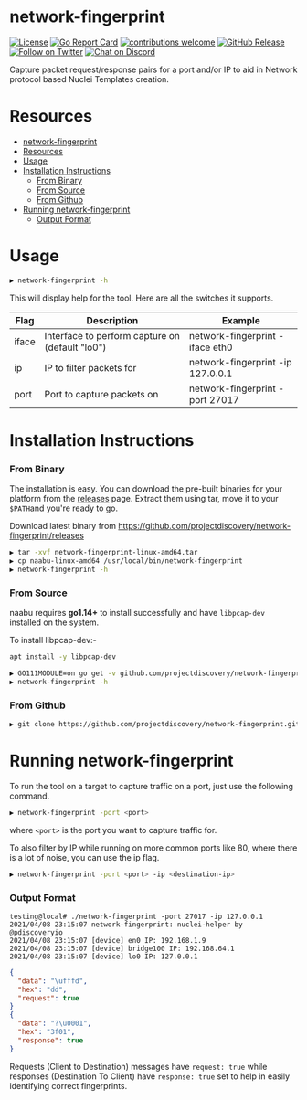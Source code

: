 # network-fingerprint

[![License](https://img.shields.io/badge/license-MIT-_red.svg)](https://opensource.org/licenses/MIT)
[![Go Report Card](https://goreportcard.com/badge/github.com/projectdiscovery/network-fingerprint)](https://goreportcard.com/report/github.com/projectdiscovery/network-fingerprint)
[![contributions welcome](https://img.shields.io/badge/contributions-welcome-brightgreen.svg?style=flat)](https://github.com/projectdiscovery/network-fingerprint/issues)
[![GitHub Release](https://img.shields.io/github/release/projectdiscovery/network-fingerprint)](https://github.com/projectdiscovery/naabu/releases)
[![Follow on Twitter](https://img.shields.io/twitter/follow/pdiscoveryio.svg?logo=twitter)](https://twitter.com/pdiscoveryio)
[![Chat on Discord](https://img.shields.io/discord/695645237418131507.svg?logo=discord)](https://discord.gg/KECAGdH)

Capture packet request/response pairs for a port and/or IP to aid in Network protocol based Nuclei Templates creation.

# Resources
- [network-fingerprint](#network-fingerprint)
- [Resources](#resources)
- [Usage](#usage)
- [Installation Instructions](#installation-instructions)
    - [From Binary](#from-binary)
    - [From Source](#from-source)
    - [From Github](#from-github)
- [Running network-fingerprint](#running-network-fingerprint)
    - [Output Format](#output-format)


# Usage

```sh
▶ network-fingerprint -h
```
This will display help for the tool. Here are all the switches it supports.

| Flag           | Description                                            | Example                             |
| -------------- | ------------------------------------------------------ | ----------------------------------- |
| iface              |  Interface to perform capture on (default "lo0")             | network-fingerprint -iface eth0                      |
| ip         |  IP to filter packets for                          | network-fingerprint -ip 127.0.0.1            |
| port              |Port to capture packets on                       | network-fingerprint -port 27017                          |

# Installation Instructions

### From Binary

The installation is easy. You can download the pre-built binaries for your platform from the [releases](https://github.com/projectdiscovery/network-fingerprint/releases/) page. Extract them using tar, move it to your `$PATH`and you're ready to go.

Download latest binary from https://github.com/projectdiscovery/network-fingerprint/releases

```sh
▶ tar -xvf network-fingerprint-linux-amd64.tar
▶ cp naabu-linux-amd64 /usr/local/bin/network-fingerprint
▶ network-fingerprint -h
```

### From Source

naabu requires **go1.14+** to install successfully and have `libpcap-dev` installed on the system.

To install libpcap-dev:-

```sh
apt install -y libpcap-dev
```

```sh
▶ GO111MODULE=on go get -v github.com/projectdiscovery/network-fingerprint
▶ network-fingerprint -h
```

### From Github

```sh
▶ git clone https://github.com/projectdiscovery/network-fingerprint.git; cd network-fingerprint; go build; cp network-fingerprint /usr/local/bin/; network-fingerprint -h
```


# Running network-fingerprint

To run the tool on a target to capture traffic on a port, just use the following command.

```sh
▶ network-fingerprint -port <port>
```

where `<port>` is the port you want to capture traffic for.

To also filter by IP while running on more common ports like 80, where there is a lot of noise, you can use the ip flag.

```sh
▶ network-fingerprint -port <port> -ip <destination-ip> 
```

### Output Format

```
testing@local# ./network-fingerprint -port 27017 -ip 127.0.0.1
2021/04/08 23:15:07 network-fingerprint: nuclei-helper by @pdiscoveryio
2021/04/08 23:15:07 [device] en0 IP: 192.168.1.9
2021/04/08 23:15:07 [device] bridge100 IP: 192.168.64.1
2021/04/08 23:15:07 [device] lo0 IP: 127.0.0.1
```

```json
{
  "data": "\ufffd",
  "hex": "dd",
  "request": true
}
{
  "data": "?\u0001",
  "hex": "3f01",
  "response": true
}
```

Requests (Client to Destination) messages have `request: true` while responses (Destination To Client) have `response: true` set to help in easily identifying correct fingerprints. 